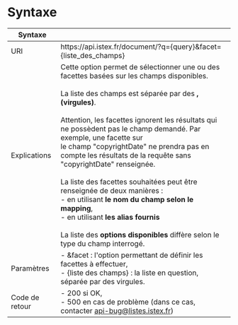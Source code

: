 # Syntaxe

| Syntaxe | |
|------------ | ------------- |
| URI | https&#58;//api.istex.fr/document/?q={query}&facet={liste_des_champs} |
| Explications | Cette option permet de sélectionner une ou des facettes basées sur les champs disponibles.<br><br>La liste des champs est séparée par des **, (virgules)**.<br><br>Attention, les facettes ignorent les résultats qui ne possèdent pas le champ demandé. Par exemple, une facette sur <br>le champ "copyrightDate" ne prendra pas en compte les résultats de la requête sans "copyrightDate" renseignée.<br><br>La liste des facettes souhaitées peut être renseignée de deux manières :<br>- en utilisant **le nom du champ selon le mapping**,<br>- en utilisant **les alias fournis**<br><br>La liste des **options disponibles** diffère selon le type du champ interrogé.|
| Paramètres | - &facet : l'option permettant de définir les facettes à effectuer,<br>- {liste des champs} : la liste en question, séparée par des virgules. |
| Code de retour | - 200 si OK, <br> - 500 en cas de problème (dans ce cas, contacter <api-bug@listes.istex.fr>) |

